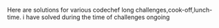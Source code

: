 Here are solutions for various codechef long challenges,cook-off,lunch-time. i have solved during the time of challenges ongoing 
